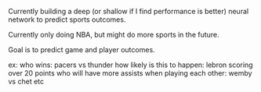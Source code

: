 Currently building a deep (or shallow if I find performance is better) neural network to predict sports outcomes.

Currently only doing NBA, but might do more sports in the future.

Goal is to predict game and player outcomes.

ex:
who wins: pacers vs thunder
how likely is this to happen: lebron scoring over 20 points
who will have more assists when playing each other: wemby vs chet
etc
